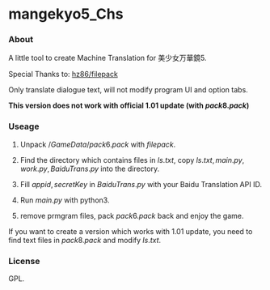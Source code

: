 # mangekyo5_Chs
### About

A little tool to create Machine Translation for 美少女万華鏡5.

Special Thanks to: [hz86/filepack](https://github.com/hz86/filepack)

Only translate dialogue text, will not modify program UI and option tabs.

**This version does not work with official 1.01 update (with $pack8.pack$)**

### Useage

1. Unpack $/GameData/pack6.pack$ with $filepack$.

2. Find the directory which contains files in $ls.txt$, copy $ls.txt, main.py, work.py, BaiduTrans.py$ into the directory.

3. Fill $appid, secretKey$ in $BaiduTrans.py$ with your Baidu Translation API ID.

4. Run $main.py$ with python3.

5. remove prmgram files, pack $pack6.pack$ back and enjoy the game.

If you want to create a version which works with 1.01 update, you need to find text files in $pack8.pack$ and modify $ls.txt$.

### License

GPL.